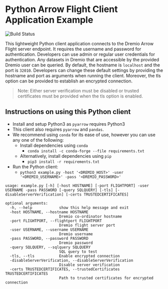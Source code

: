 # Python Arrow Flight Client Application Example
![Build Status](https://github.com/dremio-hub/arrow-flight-client-examples/workflows/python-build/badge.svg)

This lightweight Python client application connects to the Dremio Arrow Flight server endpoint. It requires the username and password for authentication. Developers can use admin or regular user credentials for authentication. Any datasets in Dremio that are accessible by the provided Dremio user can be queried. By default, the hostname is `localhost` and the port is `32010`. Developers can change these default settings by providing the hostname and port as arguments when running the client. Moreover, the tls option can be provided to establish an encrypted connection.
> Note: Either server verification must be disabled or trusted certificates must be provided when the tls option is enabled.

## Instructions on using this Python client
- Install and setup Python3 as `pyarrow` requires Python3
- This client also requires `pyarrow` and `pandas`.
- We recommend using `conda` for its ease of use, however you can use any one of the following:
  - Install dependencies using `conda`
    - `conda install -c conda-forge --file requirements.txt`
  - Alternatively, install dependencies using `pip`
    - `pip3 install -r requirements.txt`
- Run the Python client:
  - `python3 example.py -host '<DREMIO_HOST>' -user '<DREMIO_USERNAME>' -pass '<DREMIO_PASSWORD>'`

```
usage: example.py [-h] [-host HOSTNAME] [-port FLIGHTPORT] -user USERNAME -pass PASSWORD [-query SQLQUERY] [-tls] [-disableServerVerification] [-certs TRUSTEDCERTIFICATES]

optional arguments:
  -h, --help            show this help message and exit
  -host HOSTNAME, --hostname HOSTNAME
                        Dremio co-ordinator hostname
  -port FLIGHTPORT, --flightport FLIGHTPORT
                        Dremio flight server port
  -user USERNAME, --username USERNAME
                        Dremio username
  -pass PASSWORD, --password PASSWORD
                        Dremio password
  -query SQLQUERY, --sqlquery SQLQUERY
                        SQL query to test
  -tls, --tls           Enable encrypted connection
  -disableServerVerification, --disableServerVerification
                        Disable server verification
  -certs TRUSTEDCERTIFICATES, --trustedCertificates TRUSTEDCERTIFICATES
                        Path to trusted certificates for encrypted connection
```